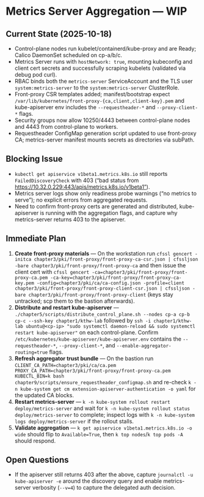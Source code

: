 # Metrics Server Aggregation — WIP

## Current State (2025-10-18)

- Control-plane nodes run kubelet/containerd/kube-proxy and are Ready; Calico DaemonSet scheduled on cp-a/b/c.
- Metrics Server runs with `hostNetwork: true`, mounting kubeconfig and client cert secrets and successfully scraping kubelets (validated via debug pod curl).
- RBAC binds both the `metrics-server` ServiceAccount and the TLS user `system:metrics-server` to the `system:metrics-server` ClusterRole.
- Front-proxy CSR templates added; manifest/bootstrap expect `/var/lib/kubernetes/front-proxy-{ca,client,client-key}.pem` and kube-apiserver env includes the `--requestheader-*` and `--proxy-client-*` flags.
- Security groups now allow 10250/4443 between control-plane nodes and 4443 from control-plane to workers.
- Requestheader ConfigMap generation script updated to use front-proxy CA; metrics-server manifest mounts secrets as directories via subPath.

## Blocking Issue

- `kubectl get apiservice v1beta1.metrics.k8s.io` still reports `FailedDiscoveryCheck` with 403 (“bad status from https://10.32.0.229:443/apis/metrics.k8s.io/v1beta1”).
- Metrics server logs show only readiness probe warnings (“no metrics to serve”); no explicit errors from aggregated requests.
- Need to confirm front-proxy certs are generated and distributed, kube-apiserver is running with the aggregation flags, and capture why metrics-server returns 403 to the apiserver.

## Immediate Plan

1. **Create front-proxy materials** — On the workstation run `cfssl gencert -initca chapter3/pki/front-proxy/front-proxy-ca-csr.json | cfssljson -bare chapter3/pki/front-proxy/front-proxy-ca` and then issue the client cert with `cfssl gencert -ca=chapter3/pki/front-proxy/front-proxy-ca.pem -ca-key=chapter3/pki/front-proxy/front-proxy-ca-key.pem -config=chapter3/pki/ca/ca-config.json -profile=client chapter3/pki/front-proxy/front-proxy-client-csr.json | cfssljson -bare chapter3/pki/front-proxy/front-proxy-client` (keys stay untracked; scp them to the bastion afterwards).
2. **Distribute and restart kube-apiserver** — `./chapter5/scripts/distribute_control_plane.sh --nodes cp-a cp-b cp-c --ssh-key chapter1/kthw-lab` followed by `ssh -i chapter1/kthw-lab ubuntu@<cp-ip> "sudo systemctl daemon-reload && sudo systemctl restart kube-apiserver"` on each control-plane. Confirm `/etc/kubernetes/kube-apiserver/kube-apiserver.env` contains the `--requestheader-*`, `--proxy-client-*`, and `--enable-aggregator-routing=true` flags.
3. **Refresh aggregator trust bundle** — On the bastion run `CLIENT_CA_PATH=chapter3/pki/ca/ca.pem PROXY_CA_PATH=chapter3/pki/front-proxy/front-proxy-ca.pem KUBECTL_BIN=k bash chapter9/scripts/ensure_requestheader_configmap.sh` and re-check `k -n kube-system get cm extension-apiserver-authentication -o yaml` for the updated CA blocks.
4. **Restart metrics-server** — `k -n kube-system rollout restart deploy/metrics-server` and wait for `k -n kube-system rollout status deploy/metrics-server` to complete; inspect logs with `k -n kube-system logs deploy/metrics-server` if the rollout stalls.
5. **Validate aggregation** — `k get apiservice v1beta1.metrics.k8s.io -o wide` should flip to `Available=True`, then `k top nodes`/`k top pods -A` should respond.

## Open Questions

- If the apiserver still returns 403 after the above, capture `journalctl -u kube-apiserver -e` around the discovery query and enable metrics-server verbosity (`--v=4`) to capture the delegated auth decision.
